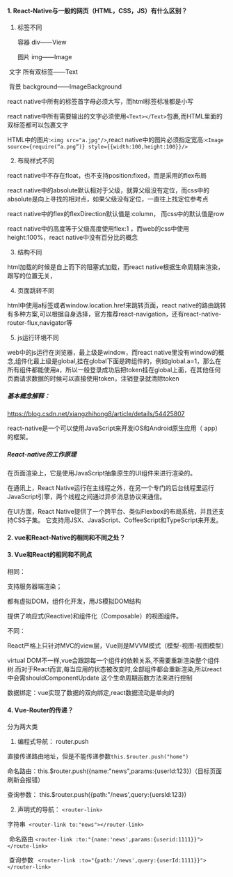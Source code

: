 #### 1. React-Native与一般的网页（HTML，CSS，JS）有什么区别？

1. 标签不同

   容器    div——View

   图片    img——Image

​       文字    所有双标签——Text

​       背景    background——ImageBackground

react native中所有的标签首字母必须大写，而html标签标准都是小写

react native中所有需要输出的文字必须使用`<Text></Text>`包裹,而HTML里面的双标签都可以包裹文字

HTML中的图片:`<img src="a.jpg"/>`,react native中的图片必须指定宽高:`<Image source={require(“a.png”)} style={{width:100,height:100}}/>`

2. 布局样式不同

react native中不存在float，也不支持position:fixed，而是采用的flex布局

react native中的absolute默认相对于父级，就算父级没有定位，而css中的absolute是向上寻找的相对点，如果父级没有定位，一直往上找定位参考点

react native中的flex的flexDirection默认值是:column， 而css中的默认值是row

react native中的高度等于父级高度使用flex:1 ，而web的css中使用height:100%，react native中没有百分比的概念

3. 结构不同

html加载的时候是自上而下的阻塞式加载，而react native根据生命周期来渲染，跟写的位置无关，

4. 页面跳转不同

html中使用a标签或者window.location.href来跳转页面，react native的路由跳转有多种方案,可以根据自身选择，官方推荐react-navigation，还有react-native-router-flux,navigator等

5. js运行环境不同

web中的js运行在浏览器，最上级是window，而react native里没有window的概念,组件化最上级是global,挂在global下面是跨组件的，例如global.a=1，那么在所有组件都能使用a，所以一般登录成功后把token挂在global上面，在其他任何页面请求数据的时候可以直接使用token，注销登录就清除token

##### 基本概念解释：

https://blog.csdn.net/xiangzhihong8/article/details/54425807

react-native是一个可以使用JavaScript来开发iOS和Android原生应用（ app）的框架。

##### React-native的工作原理

在页面渲染上，它是使用JavaScript抽象原生的UI组件来进行渲染的。

在通讯上，React Native运行在主线程之外，在另一个专门的后台线程里运行JavaScript引擎，两个线程之间通过异步消息协议来通信。

在UI方面，React Native提供了一个跨平台、类似Flexbox的布局系统，并且还支持CSS子集。 它支持用JSX、JavaScript、CoffeeScript和TypeScript来开发。



#### 2. vue和React-Native的相同和不同之处？









#### 3. Vue和React的相同和不同点

相同：

支持服务器端渲染；

都有虚拟DOM，组件化开发，用JS模拟DOM结构

提供了响应式(Reactive)和组件化（Composable）的视图组件。



不同：

React严格上只针对MVC的view层，Vue则是MVVM模式（模型-视图-视图模型）

virtual DOM不一样,vue会跟踪每一个组件的依赖关系,不需要重新渲染整个组件树.而对于React而言,每当应用的状态被改变时,全部组件都会重新渲染,所以react中会需shouldComponentUpdate 这个生命周期函数方法来进行控制

数据绑定：vue实现了数据的双向绑定,react数据流动是单向的





#### 4. Vue-Router的传递？

分为两大类

1. 编程式导航： router.push

 直接传递路由地址，但是不能传递参数`this.$router.push("home")`

命名路由：this.$router.push({name:"news",params:{userId:123})（目标页面刷新会报错）

查询参数： this.$router.push({path:"/news',query:{uersId:123}) 



2. 声明式的导航： `<router-link>`

​            字符串` <router-link to:"news"></router-link>`

​            命名路由 `<router-link :to:"{name:'news',params:{userid:1111}}"></route-link>`

​            查询参数 ` <router-link :to="{path:'/news',query:{userId:1111}}"></router-link>`

















